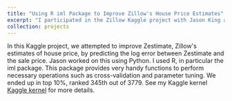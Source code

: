 ```yaml
---
title: "Using R iml Package to Improve Zillow's House Price Estimates"
excerpt: "I participated in the Zillow Kaggle project with Jason King and JoAnn Alvarez."
collection: projects
---
```


In this Kaggle project, we attempted to improve Zestimate, Zillow's estimates of house price, by predicting the log error between Zestimate and the sale price. Jason worked on this using Python. I used R, in particular the iml package. This package provides very handy functions to perform necessary operations such as cross-validation and parameter tuning. We ended up in top 10%, ranked 345th out of 3779. See my Kaggle kernel [Kaggle kernel](https://www.kaggle.com/mayshen/use-r-iml-package-in-zillow-home-value-prediction?scriptVersionId=7592014) for more details.

